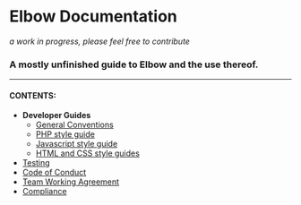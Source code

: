 # Elbow Documentation

*a work in progress, please feel free to contribute*

### A mostly unfinished guide to Elbow and the use thereof.

-----------------------------------------------------------------
#### CONTENTS:

- **Developer Guides**
  - [General Conventions](http://docs.elbow.farm/conventions)
  - [PHP style guide](http://docs.elbow.farm/php-guide)
  - [Javascript style guide](http://docs.elbow.farm/js-guide)
  - [HTML and CSS style guides](http://docs.elbow.farm/markup)
- [Testing](http://docs.elbow.farm/testing)
- [Code of Conduct](http://docs.elbow.farm/conduct)
- [Team Working Agreement](http://docs.elbow.farm/working-agreement)
- [Compliance](http://docs.elbow.farm/compliance)

